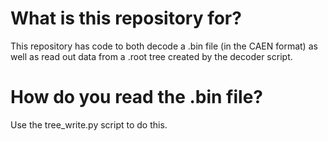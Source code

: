 # What is this repository for?
This repository has code to both decode a .bin file (in the CAEN format) as well as read out data from a .root tree created by the decoder script.

# How do you read the .bin file?
Use the tree_write.py script to do this.
